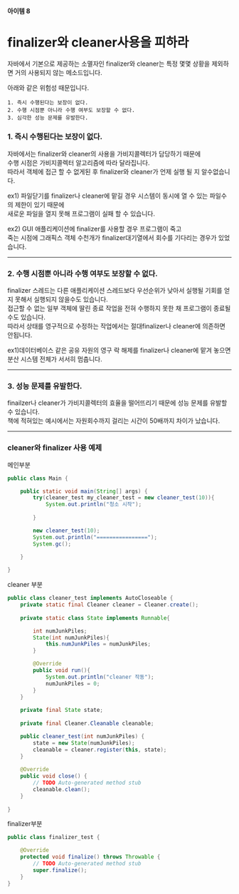 
#### 아이템 8
# finalizer와 cleaner사용을 피하라

자바에서 기본으로 제공하는 소멸자인 finalizer와 cleaner는 특정 몇몇 상황을 제외하면 거의 사용되지 않는 메소드입니다.

아래와 같은 위험성 때문입니다.

    1. 즉시 수행된다는 보장이 없다.
    2. 수행 시점뿐 아니라 수행 여부도 보장할 수 없다.
    3. 심각한 성능 문제를 유발한다.

### 1. 즉시 수행된다는 보장이 없다.

자바에서는 finalizer와 cleaner의 사용을 가비지콜렉터가 담당하기 때문에   
수행 시점은 가비지콜렉터 알고리즘에 따라 달라집니다.   
따라서 객체에 접근 할 수 없게된 후 finalizer와 cleaner가 언제 실행 될 지 알수없습니다.

ex1) 파일닫기를 finalizer나 cleaner에 맡길 경우 시스템이 동시에 열 수 있는 파일수의 제한이 있기 때문에   
    새로운 파일을 열지 못해 프로그램이 실패 할 수 있습니다.

ex2) GUI 애플리케이션에 finalizer를 사용할 경우 프로그램이 죽고   
    죽는 시점에 그래픽스 객체 수천개가 finalizer대기열에서 회수를 기다리는 경우가 있었습니다.

***
### 2. 수행 시점뿐 아니라 수행 여부도 보장할 수 없다.

finalizer 스레드는 다른 애플리케이션 스레드보다 우선순위가 낮아서 실행될 기회를 얻지 못해서 실행되지 않을수도 있습니다.   
접근할 수 없는 일부 객체에 딸린 종료 작업을 전혀 수행하지 못한 채 프로그램이 종료될 수도 있습니다.   
따라서 상태를 영구적으로 수정하는 작업에서는 절대finalizer나 cleaner에 의존하면 안됩니다.   

ex1)데이터베이스 같은 공유 자원의 영구 락 해제를 finalizer나 cleaner에 맡겨 놓으면 분산 시스템 전체가 서서히 멈춥니다.

***
### 3. 성능 문제를 유발한다.

finailzer나 cleaner가 가비지콜렉터의 효율을 떨어뜨리기 때문에 성능 문제를 유발할 수 있습니다.   
책에 적혀있는 예시에서는 자원회수까지 걸리는 시간이 50배까지 차이가 났습니다.

***

### cleaner와 finalizer 사용 예제

메인부분
```java
public class Main {

	public static void main(String[] args) {
		try(cleaner_test my_cleaner_test = new cleaner_test(10)){
			System.out.println("청소 시작");
			
		}

		new cleaner_test(10);
		System.out.println("================");
		System.gc();
		
	}

}

```

cleaner 부분
```java
public class cleaner_test implements AutoCloseable {
	private static final Cleaner cleaner = Cleaner.create();
	
	private static class State implements Runnable{

		int numJunkPiles;
		State(int numJunkPiles){
			this.numJunkPiles = numJunkPiles;
		}

		@Override
		public void run(){
			System.out.println("cleaner 작동");
			numJunkPiles = 0;
		}
	}
	
	private final State state;
	
	private final Cleaner.Cleanable cleanable;

	public cleaner_test(int numJunkPiles) {
		state = new State(numJunkPiles);
		cleanable = cleaner.register(this, state);
	}
	
	@Override
	public void close() {
		// TODO Auto-generated method stub
		cleanable.clean();
	}
	
}

```

finalizer부분
```java
public class finalizer_test {

	@Override
	protected void finalize() throws Throwable {
		// TODO Auto-generated method stub
		super.finalize();
	}
}
```
